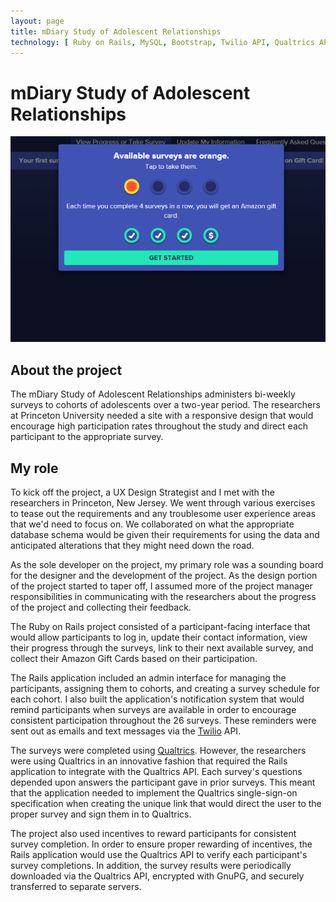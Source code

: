```yaml
---
layout: page
title: mDiary Study of Adolescent Relationships
technology: [ Ruby on Rails, MySQL, Bootstrap, Twilio API, Qualtrics API, GnuPG ]
---
```

# mDiary Study of Adolescent Relationships

[![screenshot of mdiary](/assets/images/mdiary.png)](/assets/images/mdiary.png)

## About the project

The mDiary Study of Adolescent Relationships administers bi-weekly surveys to cohorts of adolescents over a two-year period. The researchers at Princeton University needed a site with a responsive design that would encourage high participation rates throughout the study and direct each participant to the appropriate survey.

## My role

To kick off the project, a UX Design Strategist and I met with the researchers in Princeton, New Jersey. We went through various exercises to tease out the requirements and any troublesome user experience areas that we'd need to focus on. We collaborated on what the appropriate database schema would be given their requirements for using the data and anticipated alterations that they might need down the road.

As the sole developer on the project, my primary role was a sounding board for the designer and the development of the project. As the design portion of the project started to taper off, I assumed more of the project manager responsibilities in communicating with the researchers about the progress of the project and collecting their feedback.

The Ruby on Rails project consisted of a participant-facing interface that would allow participants to log in, update their contact information, view their progress through the surveys, link to their next available survey, and collect their Amazon Gift Cards based on their participation.

The Rails application included an admin interface for managing the participants, assigning them to cohorts, and creating a survey schedule for each cohort. I also built the application's notification system that would remind participants when surveys are available in order to encourage consistent participation throughout the 26 surveys. These reminders were sent out as emails and text messages via the [Twilio](https://www.twilio.com/) API.

The surveys were completed using [Qualtrics](https://www.qualtrics.com/). However, the researchers were using Qualtrics in an innovative fashion that required the Rails application to integrate with the Qualtrics API. Each survey's questions depended upon answers the participant gave in prior surveys. This meant that the application needed to implement the Qualtrics single-sign-on specification when creating the unique link that would direct the user to the proper survey and sign them in to Qualtrics.

The project also used incentives to reward participants for consistent survey completion. In order to ensure proper rewarding of incentives, the Rails application would use the Qualtrics API to verify each participant's survey completions. In addition, the survey results were periodically downloaded via the Qualtrics API, encrypted with GnuPG, and securely transferred to separate servers.
